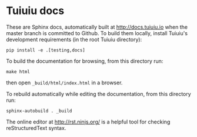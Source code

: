 # Tuiuiu docs

These are Sphinx docs, automatically built at http://docs.tuiuiu.io when the master branch is committed to Github. To build them locally, install Tuiuiu's development requirements (in the root Tuiuiu directory):

    pip install -e .[testing,docs]

To build the documentation for browsing, from this directory run: 

    make html 

then open ``_build/html/index.html`` in a browser.

To rebuild automatically while editing the documentation, from this directory run:

    sphinx-autobuild . _build

The online editor at http://rst.ninjs.org/ is a helpful tool for checking reStructuredText syntax.
